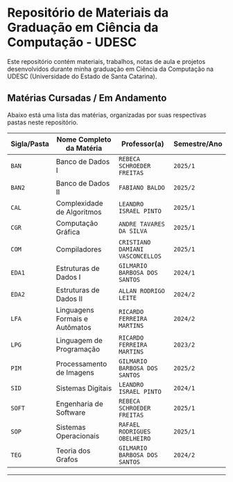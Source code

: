 # Repositório de Materiais da Graduação em Ciência da Computação - UDESC

Este repositório contém materiais, trabalhos, notas de aula e projetos desenvolvidos durante minha graduação em Ciência da Computação na UDESC (Universidade do Estado de Santa Catarina).

## Matérias Cursadas / Em Andamento

Abaixo está uma lista das matérias, organizadas por suas respectivas pastas neste repositório.

| Sigla/Pasta | Nome Completo da Matéria             | Professor(a)          | Semestre/Ano  |
|-------------|--------------------------------------|-----------------------|-------------------------|
| `BAN`       | Banco de Dados I                     | `REBECA SCHROEDER FREITAS`       | `2025/1`     |
| `BAN2`      | Banco de Dados II                    | `FABIANO BALDO`                  | `2025/2`     |
| `CAL`       | Complexidade de Algoritmos           | `LEANDRO ISRAEL PINTO`           | `2025/1`     |
| `CGR`       | Computação Gráfica                   | `ANDRE TAVARES DA SILVA`         | `2025/1`     |
| `COM`       | Compiladores                         | `CRISTIANO DAMIANI VASCONCELLOS` | `2025/1`     |
| `EDA1`      | Estruturas de Dados I                | `GILMARIO BARBOSA DOS SANTOS`    | `2024/1`     |
| `EDA2`      | Estruturas de Dados II               | `ALLAN RODRIGO LEITE`            | `2024/2`     |
| `LFA`       | Linguagens Formais e Autômatos       | `RICARDO FERREIRA MARTINS`       | `2024/2`     |
| `LPG`       | Linguagem de Programação             | `RICARDO FERREIRA MARTINS`       | `2023/2`     |
| `PIM`       | Processamento de Imagens             | `GILMARIO BARBOSA DOS SANTOS`    | `2025/2`     |
| `SID`       | Sistemas Digitais                    | `LEANDRO ISRAEL PINTO` 	        | `2024/1`     |
| `SOFT`      | Engenharia de Software               | `REBECA SCHROEDER FREITAS`       | `2025/1`     |
| `SOP`       | Sistemas Operacionais                | `RAFAEL RODRIGUES OBELHEIRO`     | `2025/1`     |
| `TEG`       | Teoria dos Grafos                    | `GILMARIO BARBOSA DOS SANTOS`    | `2024/2`     |

---
